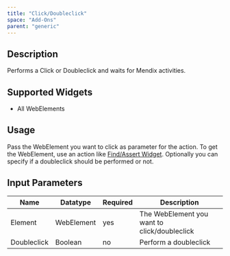 ```yaml
---
title: "Click/Doubleclick"
space: "Add-Ons"
parent: "generic"
---
```


## Description

Performs a Click or Doubleclick and waits for Mendix activities.

## Supported Widgets

 + All WebElements

## Usage

Pass the WebElement you want to click as parameter for the action. To get the WebElement, use an action like [Find/Assert Widget](findassert-widget).
Optionally you can specify if a doubleclick should be performed or not.

## Input Parameters

Name | Datatype | Required | Description
--- | --- | --- | ---
Element | WebElement | yes | The WebElement you want to click/doubleclick
Doubleclick | Boolean |no | Perform a doubleclick
